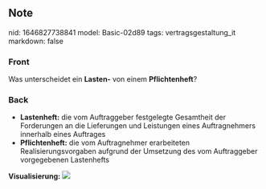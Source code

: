 ## Note
nid: 1646827738841
model: Basic-02d89
tags: vertragsgestaltung_it
markdown: false

### Front
Was unterscheidet ein <b>Lasten-</b> von einem
<b>Pflichtenheft</b>?

### Back
<ul>
  <li><b>Lastenheft:</b> die vom Auftraggeber festgelegte
  Gesamtheit der Forderungen an die Lieferungen und Leistungen
  eines Auftragnehmers innerhalb eines Auftrages
  <li><b>Pflichtenheft:</b> die vom Auftragnehmer erarbeiteten
  Realisierungsvorgaben aufgrund der Umsetzung des vom Auftraggeber
  vorgegebenen Lastenhefts
</ul><b>Visualisierung:</b> <img src= 
"paste-4a0e2ba1f6cd708339534dd134a9855de3c1de8b.jpg">
